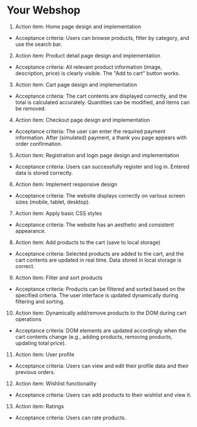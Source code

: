 # Your Webshop

1. Action item: Home page design and implementation
- Acceptance criteria: Users can browse products, filter by category, and use the search bar.
2. Action item: Product detail page design and implementation
- Acceptance criteria: All relevant product information (image, description, price) is clearly visible. The "Add to cart" button works.
3. Action item: Cart page design and implementation
- Acceptance criteria: The cart contents are displayed correctly, and the total is calculated accurately. Quantities can be modified, and items can be removed.
4. Action item: Checkout page design and implementation
- Acceptance criteria: The user can enter the required payment information. After (simulated) payment, a thank you page appears with order confirmation.
5. Action item: Registration and login page design and implementation
- Acceptance criteria: Users can successfully register and log in. Entered data is stored correctly.
6. Action item: Implement responsive design
- Acceptance criteria: The website displays correctly on various screen sizes (mobile, tablet, desktop).
7. Action item: Apply basic CSS styles
- Acceptance criteria: The website has an aesthetic and consistent appearance.
8. Action item: Add products to the cart (save to local storage)
- Acceptance criteria: Selected products are added to the cart, and the cart contents are updated in real time. Data stored in local storage is correct.
9. Action item: Filter and sort products
- Acceptance criteria: Products can be filtered and sorted based on the specified criteria. The user interface is updated dynamically during filtering and sorting.
10. Action item: Dynamically add/remove products to the DOM during cart operations
- Acceptance criteria: DOM elements are updated accordingly when the cart contents change (e.g., adding products, removing products, updating total price).
11. Action item: User profile
- Acceptance criteria: Users can view and edit their profile data and their previous orders.
12. Action item: Wishlist functionality
- Acceptance criteria: Users can add products to their wishlist and view it.
13. Action item: Ratings
- Acceptance criteria: Users can rate products.
